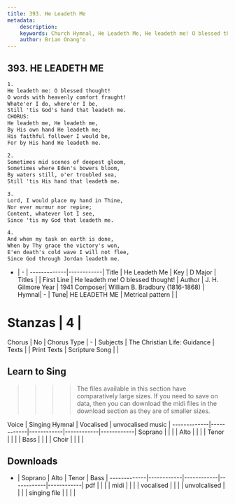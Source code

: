 ```yaml
---
title: 393. He Leadeth Me
metadata:
    description: 
    keywords: Church Hymnal, He Leadeth Me, He leadeth me! O blessed thought!, 
    author: Brian Onang'o
---
```



## 393. HE LEADETH ME

```txt
1.
He leadeth me: O blessed thought! 
O words with heavenly comfort fraught! 
Whate'er I do, where'er I be,
Still 'tis God's hand that leadeth me.
CHORUS:
He leadeth me, He leadeth me, 
By His own hand He leadeth me; 
His faithful follower I would be, 
For by His hand He leadeth me.

2.
Sometimes mid scenes of deepest gloom, 
Sometimes where Eden's bowers bloom,
By waters still, o'er troubled sea,
Still 'tis His hand that leadeth me.

3.
Lord, I would place my hand in Thine, 
Nor ever murmur nor repine; 
Content, whatever lot I see, 
Since 'tis my God that leadeth me.

4.
And when my task on earth is done, 
When by Thy grace the victory's won,
E'en death's cold wave I will not flee,
Since God through Jordan leadeth me. 
```

- |   -  |
-------------|------------|
Title | He Leadeth Me |
Key | D Major |
Titles |  |
First Line | He leadeth me! O blessed thought! |
Author | J. H. Gilmore
Year | 1941
Composer| William B. Bradbury (1816-1868) |
Hymnal|  - |
Tune| HE LEADETH ME |
Metrical pattern | |
# Stanzas | 4 |
Chorus | No |
Chorus Type | - |
Subjects | The Christian Life: Guidance |
Texts |  |
Print Texts | 
Scripture Song |  |
  
## Learn to Sing

>>>> The files available in this section have comparatively large sizes. If you need to save on data, then you can download the midi files in the download section as they are of smaller sizes.

Voice |  Singing Hymnal | Vocalised | unvocalised music |
-------------|------------|------------|------------|------------|
Soprano | | | |
Alto | | | |
Tenor | | | |
Bass | | | |
Choir | | | |

## Downloads

- |  Soprano | Alto | Tenor | Bass |
-------------|------------|------------|------------|------------|
pdf | | | |
midi | | | |
vocalised | | | |
unvolcalised | | | |
singing file | | | |
  